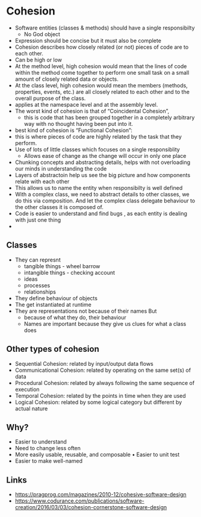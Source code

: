 # Cohesion

- Software entities (classes & methods) should have a single responsibilty
  - No God object
- Expression should be concise but it must also be complete
- Cohesion describes how closely related (or not) pieces of code are to each other.
- Can be high or low
- At the method level, high cohesion would mean that the lines of code within the method come together to perform one small task on a small amount of closely related data or objects.
- At the class level, high cohesion would mean the members (methods, properties, events, etc.) are all closely related to each other and to the overall purpose of the class.
- applies at the namespace level and at the assembly level.
- The worst kind of cohesion is that of “Coincidental Cohesion”,
  - this is code that has been grouped together in a completely arbitrary way with no thought having been put into it.
-  best kind of cohesion is “Functional Cohesion”:
  -  this is where pieces of code are highly related by the task that they perform.
- Use of lots of little classes which focuses on a single responsiblity
  - Allows ease of change as the change will occur in only one place
- Chunking concepts and abstracting details, helps with not overloading our minds in understanding the code
- Layers of abstractoin help us see the big picture and how components relate with each other
- This allows us to name the entity when responsibilty is well defined
- With a complex class, we need to abstract details to other classes, we do this via composition. And let the complex class delegate behaviour to the other classes it is composed of.
- Code is easier to understand and find bugs , as each entity is dealing with just one thing
-

## Classes

- They can represnt
  - tangible things - wheel barrow
  - intangible things - checking account
  - ideas
  - processes
  - relationships
- They define behaviour of objects
- The get instantiated at runtime
- They are representations not because of their names But
  - because of what they do, their behaviour
  - Names are important because they give us clues for what a class does


## Other types of cohesion
  - Sequential Cohesion: related by input/output data flows
  - Communicational Cohesion: related by operating on the same set(s) of data
  -  Procedural Cohesion: related by always following the same sequence of execution
  - Temporal Cohesion: related by the points in time when they are used
  - Logical Cohesion: related by some logical category but different by actual nature

## Why?

- Easier to understand
- Need to change less often
- More easily usable, reusable, and composable • Easier to unit test
- Easier to make well-named

## Links

- https://pragprog.com/magazines/2010-12/cohesive-software-design
- https://www.codurance.com/publications/software-creation/2016/03/03/cohesion-cornerstone-software-design
